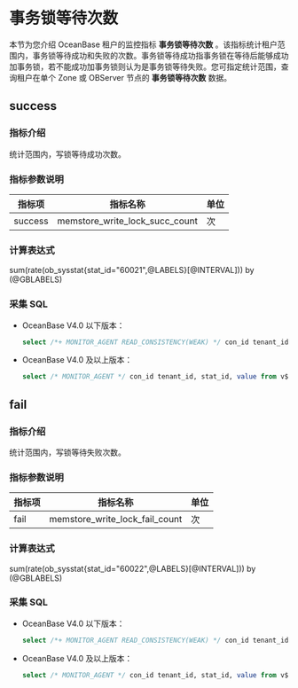# 事务锁等待次数

本节为您介绍 OceanBase 租户的监控指标 **事务锁等待次数** 。该指标统计租户范围内，事务锁等待成功和失败的次数。事务锁等待成功指事务锁在等待后能够成功加事务锁，若不能成功加事务锁则认为是事务锁等待失败。您可指定统计范围，查询租户在单个 Zone 或 OBServer 节点的 **事务锁等待次数** 数据。

## success

### 指标介绍

统计范围内，写锁等待成功次数。

### 指标参数说明

| **指标项** |            **指标名称**            | **单位** |
|---------|--------------------------------|--------|
| success | memstore_write_lock_succ_count | 次      |

### 计算表达式

sum(rate(ob_sysstat{stat_id="60021",@LABELS}[@INTERVAL])) by (@GBLABELS)

### 采集 SQL

* OceanBase V4.0 以下版本：

  ```sql
  select /*+ MONITOR_AGENT READ_CONSISTENCY(WEAK) */ con_id tenant_id, stat_id, value from v$sysstat where stat_id IN (60021) and (con_id > 1000 or con_id = 1) and class < 1000
  ```

* OceanBase V4.0 及以上版本：

  ```sql
  select /* MONITOR_AGENT */ con_id tenant_id, stat_id, value from v$sysstat where stat_id IN (60021) and (con_id > 1000 or con_id = 1) and class < 1000
  ```

## fail

### 指标介绍

统计范围内，写锁等待失败次数。

### 指标参数说明

| **指标项** |            **指标名称**            | **单位** |
|---------|--------------------------------|--------|
| fail    | memstore_write_lock_fail_count | 次      |

### 计算表达式

sum(rate(ob_sysstat{stat_id="60022",@LABELS}[@INTERVAL])) by (@GBLABELS)

### 采集 SQL

* OceanBase V4.0 以下版本：

  ```sql
  select /*+ MONITOR_AGENT READ_CONSISTENCY(WEAK) */ con_id tenant_id, stat_id, value from v$sysstat where stat_id IN (60022) and (con_id > 1000 or con_id = 1) and class < 1000
  ```

* OceanBase V4.0 及以上版本：

  ```sql
  select /* MONITOR_AGENT */ con_id tenant_id, stat_id, value from v$sysstat where stat_id IN (60022) and (con_id > 1000 or con_id = 1) and class < 1000
  ```
